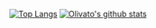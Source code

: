 [![Top Langs](https://github-readme-stats.vercel.app/api/top-langs/?username=olivatooo)](https://github.com/olivatooo/github-readme-stats)
[![Olivato's github stats](https://github-readme-stats.vercel.app/api?username=olivatooo)](https://github.com/olivatooo/github-readme-stats)
